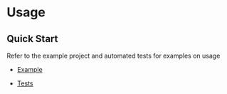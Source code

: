 # Usage

## Quick Start

Refer to the example project and automated tests for examples on usage


* [Example](../../example/tests/test.js)

* [Tests](../../test)
